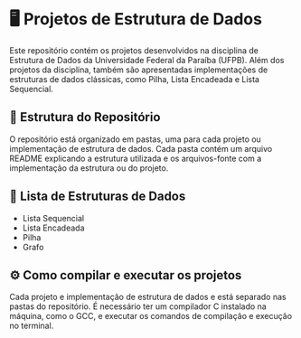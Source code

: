 # 🖥️ Projetos de Estrutura de Dados
Este repositório contém os projetos desenvolvidos na disciplina de Estrutura de Dados da Universidade Federal da Paraíba (UFPB). Além dos projetos da disciplina, também são apresentadas implementações de estruturas de dados clássicas, como Pilha, Lista Encadeada e Lista Sequencial.

## 🏫 Estrutura do Repositório
O repositório está organizado em pastas, uma para cada projeto ou implementação de estrutura de dados. Cada pasta contém um arquivo README explicando a estrutura utilizada e os arquivos-fonte com a implementação da estrutura ou do projeto.

## 🔨 Lista de Estruturas de Dados
- Lista Sequencial
- Lista Encadeada
- Pilha
- Grafo

## ⚙️ Como compilar e executar os projetos

Cada projeto e implementação de estrutura de dados e está separado nas pastas do repositório. É necessário ter um compilador C instalado na máquina, como o GCC, e executar os comandos de compilação e execução no terminal.